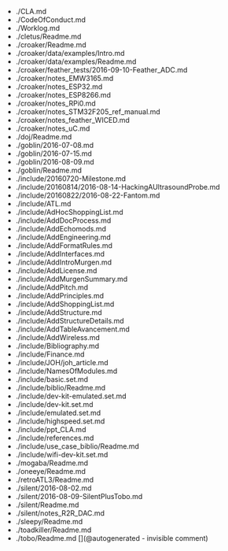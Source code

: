* ./CLA.md
* ./CodeOfConduct.md
* ./Worklog.md
* ./cletus/Readme.md
* ./croaker/Readme.md
* ./croaker/data/examples/Intro.md
* ./croaker/data/examples/Readme.md
* ./croaker/feather_tests/2016-09-10-Feather_ADC.md
* ./croaker/notes_EMW3165.md
* ./croaker/notes_ESP32.md
* ./croaker/notes_ESP8266.md
* ./croaker/notes_RPi0.md
* ./croaker/notes_STM32F205_ref_manual.md
* ./croaker/notes_feather_WICED.md
* ./croaker/notes_uC.md
* ./doj/Readme.md
* ./goblin/2016-07-08.md
* ./goblin/2016-07-15.md
* ./goblin/2016-08-09.md
* ./goblin/Readme.md
* ./include/20160720-Milestone.md
* ./include/20160814/2016-08-14-HackingAUltrasoundProbe.md
* ./include/20160822/2016-08-22-Fantom.md
* ./include/ATL.md
* ./include/AdHocShoppingList.md
* ./include/AddDocProcess.md
* ./include/AddEchomods.md
* ./include/AddEngineering.md
* ./include/AddFormatRules.md
* ./include/AddInterfaces.md
* ./include/AddIntroMurgen.md
* ./include/AddLicense.md
* ./include/AddMurgenSummary.md
* ./include/AddPitch.md
* ./include/AddPrinciples.md
* ./include/AddShoppingList.md
* ./include/AddStructure.md
* ./include/AddStructureDetails.md
* ./include/AddTableAvancement.md
* ./include/AddWireless.md
* ./include/Bibliography.md
* ./include/Finance.md
* ./include/JOH/joh_article.md
* ./include/NamesOfModules.md
* ./include/basic.set.md
* ./include/biblio/Readme.md
* ./include/dev-kit-emulated.set.md
* ./include/dev-kit.set.md
* ./include/emulated.set.md
* ./include/highspeed.set.md
* ./include/ppt_CLA.md
* ./include/references.md
* ./include/use_case_biblio/Readme.md
* ./include/wifi-dev-kit.set.md
* ./mogaba/Readme.md
* ./oneeye/Readme.md
* ./retroATL3/Readme.md
* ./silent/2016-08-02.md
* ./silent/2016-08-09-SilentPlusTobo.md
* ./silent/Readme.md
* ./silent/notes_R2R_DAC.md
* ./sleepy/Readme.md
* ./toadkiller/Readme.md
* ./tobo/Readme.md
[](@autogenerated - invisible comment)